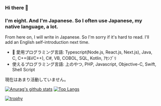 ### Hi there 👋
### I'm eight. And I'm Japanese. So I often use Japanese, my native language, a lot.
From here on, I will write in Japanese.
So I'm sorry if it's hard to read.
I'll add an English self-introduction next time.

- 🔭 愛用プログラミング言語: Typescript(Node.js, React.js, Next.js), Java, C, C++(&VC++), C#, VB, COBOL, SQL, Kotlin, ｱｾﾝﾌﾞﾘ
- 使えるプログラミング言語: 上のやつ, PHP, Javascript, Objective-C, Swift, Shell Script

現在はあまり活動していません。

[![Anurag's github stats](https://github-readme-stats.vercel.app/api?username=eighty88&count_private=true&show_icons=true)](https://github.com/anuraghazra/github-readme-stats)
[![Top Langs](https://github-readme-stats.vercel.app/api/top-langs/?username=eighty88)](https://github.com/anuraghazra/github-readme-stats)

[![trophy](https://github-profile-trophy.vercel.app/?username=eighty88)](https://github.com/ryo-ma/github-profile-trophy)
